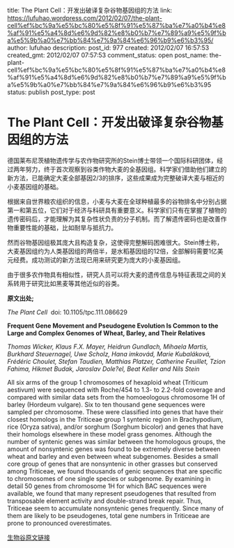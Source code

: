 title: The Plant Cell：开发出破译复杂谷物基因组的方法
link: https://lufuhao.wordpress.com/2012/02/07/the-plant-cell%ef%bc%9a%e5%bc%80%e5%8f%91%e5%87%ba%e7%a0%b4%e8%af%91%e5%a4%8d%e6%9d%82%e8%b0%b7%e7%89%a9%e5%9f%ba%e5%9b%a0%e7%bb%84%e7%9a%84%e6%96%b9%e6%b3%95/
author: lufuhao
description: 
post_id: 977
created: 2012/02/07 16:57:53
created_gmt: 2012/02/07 07:57:53
comment_status: open
post_name: the-plant-cell%ef%bc%9a%e5%bc%80%e5%8f%91%e5%87%ba%e7%a0%b4%e8%af%91%e5%a4%8d%e6%9d%82%e8%b0%b7%e7%89%a9%e5%9f%ba%e5%9b%a0%e7%bb%84%e7%9a%84%e6%96%b9%e6%b3%95
status: publish
post_type: post

# The Plant Cell：开发出破译复杂谷物基因组的方法

德国莱布尼茨植物遗传学与农作物研究所的Stein博士带领一个国际科研团体，经过两年努力，终于首次观察到谷类作物大麦的全基因组。科学家们借助他们建立的新方法，已能确定大麦全部基因2/3的排序，这些成果成为完整破译大麦与相近的小麦基因组的基础。 

根据来自世界粮农组织的信息，小麦与大麦在全球种植最多的谷物排名中分别占据第一和第五位，它们对于经济与科研具有重要意义。科学家们只有在掌握了植物的遗传密码后，才能理解为其复杂性状负责的分子机制。而了解遗传密码也是改善作物重要性能的基础，比如耐旱与抵抗力。 

然而谷物基因组极其庞大且构造复杂，这使得完整解码困难很大。Stein博士称，大麦基因组约为人类基因组的两倍半，是水稻基因组的12倍，全部解码需要1亿美元经费。成功测试的新方法现已用来研究更为庞大的小麦基因组。 

由于很多农作物具有相似性，研究人员可以将大麦的遗传信息与特征表现之间的关系转用于研究比如黑麦等其他近似的谷类。

**原文出处;**

_The Plant Cell_  doi: 10.1105/tpc.111.086629 

**Frequent Gene Movement and Pseudogene Evolution Is Common to the Large and Complex Genomes of Wheat, Barley, and Their Relatives**

_Thomas Wicker, Klaus F.X. Mayer, Heidrun Gundlach, Mihaela Martis, Burkhard Steuernagel, Uwe Scholz, Hana imkovád, Marie Kubaláková, Frédéric Choulet, Stefan Taudien, Matthias Platzer, Catherine Feuillet, Tzion Fahima, Hikmet Budak, Jaroslav Dole?el, Beat Keller and Nils Stein_

All six arms of the group 1 chromosomes of hexaploid wheat (Triticum aestivum) were sequenced with Roche/454 to 1.3- to 2.2-fold coverage and compared with similar data sets from the homoeologous chromosome 1H of barley (Hordeum vulgare). Six to ten thousand gene sequences were sampled per chromosome. These were classified into genes that have their closest homologs in the Triticeae group 1 syntenic region in Brachypodium, rice (Oryza sativa), and/or sorghum (Sorghum bicolor) and genes that have their homologs elsewhere in these model grass genomes. Although the number of syntenic genes was similar between the homologous groups, the amount of nonsyntenic genes was found to be extremely diverse between wheat and barley and even between wheat subgenomes. Besides a small core group of genes that are nonsyntenic in other grasses but conserved among Triticeae, we found thousands of genic sequences that are specific to chromosomes of one single species or subgenome. By examining in detail 50 genes from chromosome 1H for which BAC sequences were available, we found that many represent pseudogenes that resulted from transposable element activity and double-strand break repair. Thus, Triticeae seem to accumulate nonsyntenic genes frequently. Since many of them are likely to be pseudogenes, total gene numbers in Triticeae are prone to pronounced overestimates.

[生物谷原文链接](http://www.bioon.com/biology/postgenomics/489629.shtml)